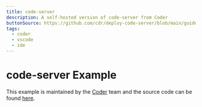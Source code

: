 ```yaml
---
title: code-server
description: A self-hosted version of code-server from Coder
buttonSource: https://github.com/cdr/deploy-code-server/blob/main/guides/railway.md
tags:
  - coder
  - vscode
  - ide
---
```


# code-server Example

This example is maintained by the [Coder](https://coder.com/) team and the source code can be found [here](https://github.com/cdr/deploy-code-server).
